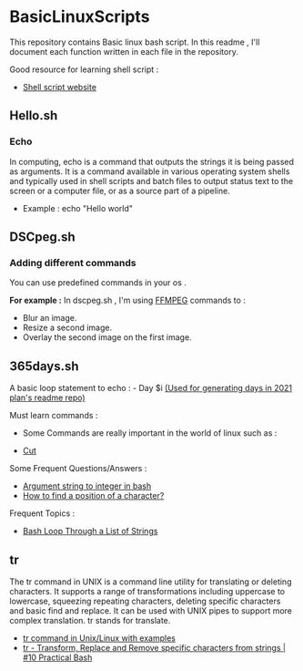 # BasicLinuxScripts

This repository contains Basic linux bash script.
In this readme , I'll document each function written in each file in the repository.

Good resource for learning shell script :
- [Shell script website](https://www.shellscript.sh/)

## Hello.sh

### Echo
In computing, echo is a command that outputs the strings it is being passed as arguments. 
It is a command available in various operating system shells 
and typically used in shell scripts and batch files to output status text to the screen or a computer file, or as a source part of a pipeline.

* Example :
echo "Hello world"

## DSCpeg.sh

### Adding different commands 

You can use predefined commands in your os . 

**For example :**
In dscpeg.sh , I'm using [FFMPEG](https://ffmpeg.org/) commands to :

 - Blur an image.
 - Resize a second image.
 - Overlay the second image on the first image.
 
## 365days.sh

A basic loop statement to echo : - Day $i [(Used for generating days in 2021 plan's readme repo)](https://github.com/MeitanteiAshour/2021Plan#daily-problem-solving-challenges)

Must learn commands : 
* Some Commands are really important in the world of linux such as :
- [Cut](https://www.geeksforgeeks.org/cut-command-linux-examples/)

Some Frequent Questions/Answers :
- [Argument string to integer in bash](https://unix.stackexchange.com/questions/232384/argument-string-to-integer-in-bash/232386)
- [How to find a position of a character?](https://unix.stackexchange.com/questions/153339/how-to-find-a-position-of-a-character)

Frequent Topics :
- [Bash Loop Through a List of Strings](https://linuxhint.com/bash_loop_list_strings/)

## tr

The tr command in UNIX is a command line utility for translating or deleting characters. It supports a range of transformations including uppercase to lowercase, squeezing repeating characters, deleting specific characters and basic find and replace. It can be used with UNIX pipes to support more complex translation. tr stands for translate.
- [tr command in Unix/Linux with examples](https://www.geeksforgeeks.org/tr-command-in-unix-linux-with-examples/#:~:text=The%20tr%20command%20in%20UNIX,to%20support%20more%20complex%20translation.)
- [tr - Transform, Replace and Remove specific characters from strings | #10 Practical Bash](https://www.youtube.com/watch?v=nyoZ8VeMEq0)
